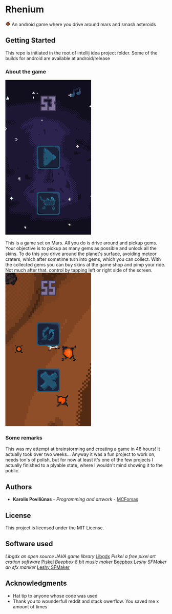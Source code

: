 # Rhenium
![logo](https://raw.githubusercontent.com/MCForsas/Rhenium/shop-fix/android/assets/textures/icon.png)
An android game where you drive around mars and smash asteroids

## Getting Started

This repo is initiated in the root of intellij idea project folder. Some of the builds for android are available at android/release

### About the game

<img style="" src="https://raw.githubusercontent.com/MCForsas/Rhenium/shop-fix/screenshots/Screenshot%20from%202019-06-07%2018-01-18.png" alt="Main game menu" />

This is a game set on Mars. All you do is drive around and pickup gems. Your objective is to pickup as many gems as possible and unlock all the skins. To do this you drive around the planet's surface, avoiding meteor craters, which after sometime turn into gems, which you can collect.
With the collected gems you can buy skins at the game shop and pimp your ride. Not much after that.
control by tapping left or right side of the screen.
<img style="" src="https://raw.githubusercontent.com/MCForsas/Rhenium/shop-fix/screenshots/Screenshot%20from%202019-06-07%2018-02-07.png" alt="Game screen"/>

### Some remarks

This was my attempt at brainstorming and creating a game in 48 hours! It actually took over two weeks... Anyway it was a fun project to work on, needs ton's of polish, but for now at least it's one of the few projects I actually finished to a plyable state, where I wouldn't mind showing it to the public.

## Authors

* **Karolis Poviliūnas** - *Programming and artwork* - [MCForsas](https://github.com/MCForsas)

## License

This project is licensed under the MIT License.

## Software used
*Libgdx an open source JAVA game library* [Libgdx](http://libgdx.badlogicgames.com/)
*Piskel a free pixel art cration software* [Piskel](https://www.piskelapp.com/)
*Beepbox 8 bit music maker* [Beepbox](http://beepbox.co/)
*Leshy SFMaker an sfx manker* [Leshy SFMaker](https://www.leshylabs.com/apps/sfMaker/)

## Acknowledgments

* Hat tip to anyone whose code was used
* Thank you to wounderfull reddit and stack owerflow. You saved me x amount of times
